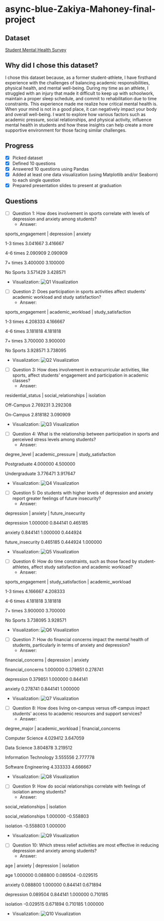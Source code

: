 # async-blue-Zakiya-Mahoney-final-project

## Dataset
[Student Mental Health Survey](https://www.kaggle.com/datasets/abdullahashfaqvirk/student-mental-health-survey?resource=download)

## Why did I chose this dataset?

I chose this dataset because, as a former student-athlete, I have firsthand experience with the challenges of balancing academic responsibilities, physical health, and mental well-being. During my time as an athlete, I struggled with an injury that made it difficult to keep up with schoolwork, maintain a proper sleep schedule, and commit to rehabilitation due to time constraints. This experience made me realize how critical mental health is. When your mind is not in a good place, it can negatively impact your body and overall well-being. I want to explore how various factors such as academic pressure, social relationships, and physical activity, influence mental health in students and how these insights can help create a more supportive environment for those facing similar challenges.

## Progress
- [X] Picked dataset
- [X] Defined 10 questions
- [x] Answered 10 questions using Pandas
- [X] Added at least one data visualization (using Matplotlib and/or Seaborn) to each single question
- [X] Prepared presentation slides to present at graduation

## Questions
- [ ] Question 1: How does involvement in sports correlate with levels of depression and anxiety among students?
  - Answer: 

sports_engagement   |     depression  | anxiety               

1-3 times            3.041667  3.416667

4-6 times            2.090909  2.090909

7+ times             3.400000  3.100000

No Sports            3.571429  3.428571

  - Visualization: ![Q1 Visualization](Q1)

- [ ] Question 2: Does participation in sports activities affect students' academic workload and study satisfaction?
  - Answer:                    

sports_engagement     |     academic_workload |  study_satisfaction                           

1-3 times                    4.208333            4.166667

4-6 times                    3.181818            4.181818

7+ times                     3.700000            3.900000

No Sports                    3.928571            3.738095

  - Visualization: ![Q2 Visualization](Q2)

- [ ] Question 3: How does involvement in extracurricular activities, like sports, affect students' engagement and participation in academic classes?
  - Answer:                    

residential_status     |     social_relationships | isolation                     

Off-Campus                      2.769231   3.292308

On-Campus                       2.818182   3.090909

  - Visualization: ![Q3 Visualization](Q3)

- [ ] Question 4:  What is the relationship between participation in sports and perceived stress levels among students?
  - Answer:

degree_level |     academic_pressure | study_satisfaction                            

Postgraduate            4.000000            4.500000

Undergraduate           3.776471            3.917647

  - Visualization: ![Q4 Visualization](Q4)

- [ ] Question 5: Do students with higher levels of depression and anxiety report greater feelings of future insecurity?
  - Answer:

  
depression  | anxiety | future_insecurity

depression           1.000000  0.844141           0.465185

anxiety              0.844141  1.000000           0.444924

future_insecurity    0.465185  0.444924           1.000000

  - Visualization: ![Q5 Visualization](Q5)

- [ ] Question 6: How do time constraints, such as those faced by student-athletes, affect study satisfaction and academic workload?
  - Answer:
     
sports_engagement    |    study_satisfaction | academic_workload                             

1-3 times                    4.166667            4.208333

4-6 times                    4.181818            3.181818

7+ times                     3.900000            3.700000

No Sports                    3.738095            3.928571

  - Visualization: ![Q6 Visualization](Q6)

- [ ] Question 7: How do financial concerns impact the mental health of students, particularly in terms of anxiety and depression?
  - Answer: 


financial_concerns | depression |  anxiety

financial_concerns            1.000000    0.379851  0.278741

depression                    0.379851    1.000000  0.844141

anxiety                       0.278741    0.844141  1.000000

  - Visualization: ![Q7 Visualization](Q7)

- [ ] Question 8: How does living on-campus versus off-campus impact students' access to academic resources and support services?
  - Answer:
     
degree_major     |   academic_workload |  financial_concerns                                      

Computer Science                  4.029412            3.647059

Data Science                      3.804878            3.219512

Information Technology            3.555556            2.777778

Software Engineering              4.333333            4.666667

  - Visualization: ![Q8 Visualization](Q8)

- [ ] Question 9: How do social relationships correlate with feelings of isolation among students?
  - Answer:

social_relationships |  isolation

social_relationships              1.000000  -0.558803

isolation                        -0.558803   1.000000

  - Visualization: ![Q9 Visualization](Q9)

- [ ] Question 10: Which stress relief activities are most effective in reducing depression and anxiety among students?
  - Answer:
     
age  | anxiety | depression | isolation

age         1.000000  0.088800    0.089504  -0.029515

anxiety     0.088800  1.000000    0.844141   0.671894

depression  0.089504  0.844141    1.000000   0.710185

isolation  -0.029515  0.671894    0.710185   1.000000

  - Visualization: ![Q10 Visualization](Q10)
